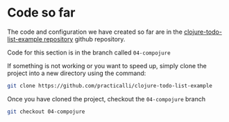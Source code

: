 # Code so far

  The code and configuration we have created so far are in the [clojure-todo-list-example repository](https://github.com/practicalli/clojure-todo-list-example) github repository.

  Code for this section is in the branch called `04-compojure`

  If something is not working or you want to speed up, simply clone the project into a new directory using the command:

```bash
git clone https://github.com/practicalli/clojure-todo-list-example
```
Once you have cloned the project, checkout the `04-compojure` branch

```bash
git checkout 04-compojure
```
